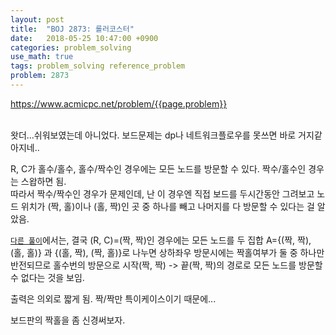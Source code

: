 ```yaml
---
layout: post
title:  "BOJ 2873: 롤러코스터"
date:   2018-05-25 10:47:00 +0900
categories: problem_solving
use_math: true
tags: problem_solving reference_problem
problem: 2873
---
```


<a target="_blank" href="https://www.acmicpc.net/problem/{{page.problem}}">https://www.acmicpc.net/problem/{{page.problem}}</a><br/><br/>

왓더...쉬워보였는데 아니었다. 보드문제는 dp나 네트워크플로우를 못쓰면 바로 거지같아지네..

R, C가 홀수/홀수, 홀수/짝수인 경우에는 모든 노드를 방문할 수 있다. 짝수/홀수인 경우는 스왑하면 됨.  
따라서 짝수/짝수인 경우가 문제인데, 난 이 경우엔 직접 보드를 두시간동안 그려보고 노드 위치가 (짝, 홀)이나 (홀, 짝)인 곳 중 하나를 빼고 나머지를 다 방문할 수 있다는 걸 알았음.  

<a href="https://codersbrunch.blogspot.kr/2016/09/2873.html">`다른 풀이`</a>에서는, 결국 (R, C)=(짝, 짝)인 경우에는 모든 노드를 두 집합 A={(짝, 짝), (홀, 홀)} 과 {(홀, 짝), (짝, 홀)}로 나누면 상하좌우 방문시에는 짝홀여부가 둘 중 하나만 반전되므로 홀수번의 방문으로 시작(짝, 짝) -> 끝(짝, 짝)의 경로로 모든 노드를 방문할 수 없다는 것을 보임.  

출력은 의외로 짧게 됨. 짝/짝만 특이케이스이기 때문에...

보드판의 짝홀을 좀 신경써보자.